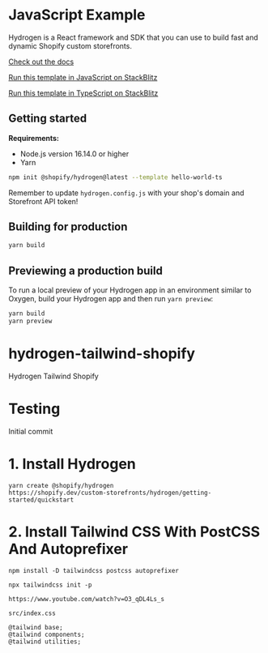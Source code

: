 # JavaScript Example

Hydrogen is a React framework and SDK that you can use to build fast and dynamic Shopify custom storefronts.

[Check out the docs](https://shopify.dev/custom-storefronts/hydrogen)

[Run this template in JavaScript on StackBlitz](https://stackblitz.com/github/Shopify/hydrogen/tree/dist/templates/hello-world-js?file=package.json)

[Run this template in TypeScript on StackBlitz](https://stackblitz.com/github/Shopify/hydrogen/tree/dist/templates/hello-world-js?file=package.json)

## Getting started

**Requirements:**

-   Node.js version 16.14.0 or higher
-   Yarn

```bash
npm init @shopify/hydrogen@latest --template hello-world-ts
```

Remember to update `hydrogen.config.js` with your shop's domain and Storefront API token!

## Building for production

```bash
yarn build
```

## Previewing a production build

To run a local preview of your Hydrogen app in an environment similar to Oxygen, build your Hydrogen app and then run `yarn preview`:

```bash
yarn build
yarn preview
```

# hydrogen-tailwind-shopify

Hydrogen Tailwind Shopify

# Testing

Initial commit

# 1. Install Hydrogen

```
yarn create @shopify/hydrogen
https://shopify.dev/custom-storefronts/hydrogen/getting-started/quickstart
```

# 2. Install Tailwind CSS With PostCSS And Autoprefixer

```
npm install -D tailwindcss postcss autoprefixer

npx tailwindcss init -p

https://www.youtube.com/watch?v=O3_qDL4Ls_s

src/index.css

@tailwind base;
@tailwind components;
@tailwind utilities;

```
